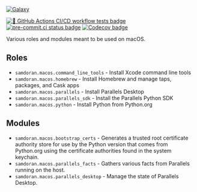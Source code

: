 [![Galaxy](https://img.shields.io/badge/galaxy-samdoran.macos-blue)](https://galaxy.ansible.com/ui/repo/published/samdoran/macos/)

[![🧪 GitHub Actions CI/CD workflow tests badge]][GHA workflow runs list]
[![pre-commit.ci status badge]][pre-commit.ci results page]
[![Codecov badge]][Codecov coverage page]

Various roles and modules meant to be used on macOS.

## Roles ##

- `samdoran.macos.command_line_tools` - Install Xcode command line tools
- `samdoran.macos.homebrew` - Install Homebrew and manage taps, packages, and Cask apps
- `samdoran.macos.parallels` - Install Parallels Desktop
- `samdoran.macos.parallels_sdk` - Install the Parallels Python SDK
- `samdoran.macos.python` - Install Python from Python.org

## Modules ##

- `samdoran.macos.bootstrap_certs` - Generates a trusted root certificate authority store for use by the Python version that comes from Python.org using the certificate authorities found in the system keychain.
- `samdoran.macos.parallels_facts` - Gathers various facts from Parallels running on the host.
- `samdoran.macos.parallels_desktop` - Manage the state of Parallels Desktop.


[🧪 GitHub Actions CI/CD workflow tests badge]:
https://github.com/samdoran/ansible-collection-macos/actions/workflows/ansible-test.yml/badge.svg?branch=main&event=push
[GHA workflow runs list]:
https://github.com/samdoran/ansible-collection-macos/actions/workflows/ansible-test.yml?query=branch%3Amain

[pre-commit.ci results page]:
https://results.pre-commit.ci/latest/github/samdoran/ansible-collection-macos/main
[pre-commit.ci status badge]:
https://results.pre-commit.ci/badge/github/samdoran/ansible-collection-macos/main.svg

[Codecov badge]: https://img.shields.io/codecov/c/github/samdoran/ansible-collection-macos
[Codecov coverage page]: https://codecov.io/gh/samdoran/ansible-collection-macos
